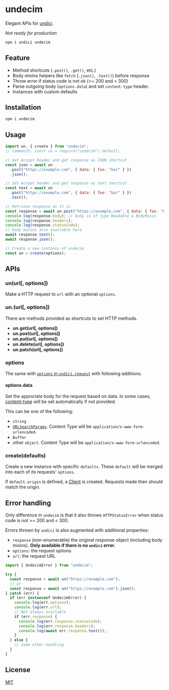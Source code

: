 # undecim

Elegant APIs for [undici](https://github.com/nodejs/undici).

_Not ready for production_

```sh
npm i undici undecim
```

## Feature

- Method shortcuts (`.post()`, `.get()`, etc.)
- Body mixins helpers like `fetch` (`.json()`, `.text()`) before response
- Throw error if status code is not ok (>= 200 and < 300)
- Parse outgoing body (`options.data`) and set `content-type` header.
- Instances with custom defaults

## Installation

```bash
npm i undecim
```

## Usage

```js
import un, { create } from "undecim";
// CommonJS: const un = require("undecim").default;

// Set Accept header and get response as JSON shortcut
const json = await un
  .post("https://example.com", { data: { foo: "bar" } })
  .json();

// Set Accept header and get response as text shortcut
const text = await un
  .post("https://example.com", { data: { foo: "bar" } })
  .text();

// Retrieve response as it is
const response = await un.post("https://example.com", { data: { foo: "bar" } });
console.log(response.body); // body is of type Readable & BodyMixin
console.log(response.headers);
console.log(response.statusCode);
// body mixins also available here
await response.text();
await response.json();

// Create a new instance of undecim
const un = create(options);
```

## APIs

### un(url[, options])

Make a HTTP request to `url` with an optional `options`.

### un.<method>(url[, options])

There are methods provided as shortcuts to set HTTP methods.

- **un.get(url[, options])**
- **un.post(url[, options])**
- **un.put(url[, options])**
- **un.delete(url[, options])**
- **un.patch(url[, options])**

### options

The same with [`options` in `undici.request`](https://undici.nodejs.org/#/?id=undicirequesturl-options-promise) with following additions.

#### options.data

Set the approriate body for the request based on data. In some cases, [content-type](https://developer.mozilla.org/en-US/docs/Web/HTTP/Headers/Content-Type) will be set automatically if not provided.

This can be one of the following:

- `string`
- [`URLSearchParams`](https://nodejs.org/api/url.html#url_class_urlsearchparams). Content Type will be `application/x-www-form-urlencoded`.
- `Buffer`
- other `object`. Content Type will be `application/x-www-form-urlencoded`.

### create(defaults)

Create a new instance with specific `defaults`. These `default` will be merged into each of its requests' `options`.

If `default.origin` is defined, a [Client](https://undici.nodejs.org/#/docs/api/Client) is created. Requests made then should match the origin.

## Error handling

Only difference in `undecim` is that it also throws `HTTPStatusError` when status code is not >= 200 and < 300.

Errors thrown by `undici` is also augmented with additional properties:

- `response` (non-enumerable) the original response object (including body mixins). **Only available if there is no `undici` error.**
- `options`: the request options
- `url`: the request URL

```js
import { UndecimError } from "undecim";

try {
  const response = await un("https://example.com");
  // or
  const response = await un("https://example.com").json();
} catch (err) {
  if (err instanceof UndecimError) {
    console.log(err.options);
    console.log(err.url);
    // Not always available
    if (err.response) {
      console.log(err.response.statusCode);
      console.log(err.response.headers);
      console.log(await err.response.text());
    }
  } else {
    // some other handling
  }
}
```

## License

[MIT](LICENSE)
